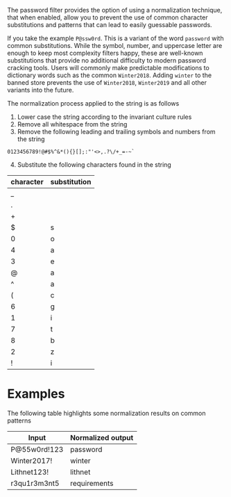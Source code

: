 The password filter provides the option of using a normalization technique, that when enabled, allow you to prevent the use of common character substitutions and patterns that can lead to easily guessable passwords. 

If you take the example `P@ssw0rd`. This is a variant of the word `password` with common substitutions. While the symbol, number, and uppercase letter are enough to keep most complexity filters happy, these are well-known substitutions that provide no additional difficulty to modern password cracking tools. Users will commonly make predictable modifications to dictionary words such as the common `Winter2018`. Adding `winter` to the banned store prevents the use of `Winter2018`, `Winter2019` and all other variants into the future.

The normalization process applied to the string is as follows

1. Lower case the string according to the invariant culture rules
2. Remove all whitespace from the string
3. Remove the following leading and trailing symbols and numbers from the string
``` 
0123456789!@#$%^&*(){}[];:"'<>,.?\/+_=-~`
```
4. Substitute the following characters found in the string

| character | substitution |
| --- | --- |
| _ | |
| . | | 
| + | |
| $ | s |
| 0 | o |
| 4 | a |
| 3 | e |
| @ | a |
| ^ | a |
| ( | c |
| 6 | g |
| 1 | i |
| 7 | t |
| 8 | b |
| 2 | z | 
| ! | i |

# Examples
The following table highlights some normalization results on common patterns

| Input | Normalized output |
| --- | --- |
| P@55w0rd!123| password |
| Winter2017! | winter |
| Lithnet123! | lithnet |
| r3qu1r3m3nt5 | requirements |